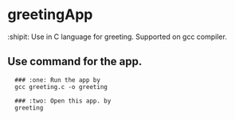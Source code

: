 # greetingApp

:shipit: Use in C language for greeting. Supported on gcc compiler.

## Use command for the app.
      ### :one: Run the app by
      gcc greeting.c -o greeting

      ### :two: Open this app. by
      greeting
